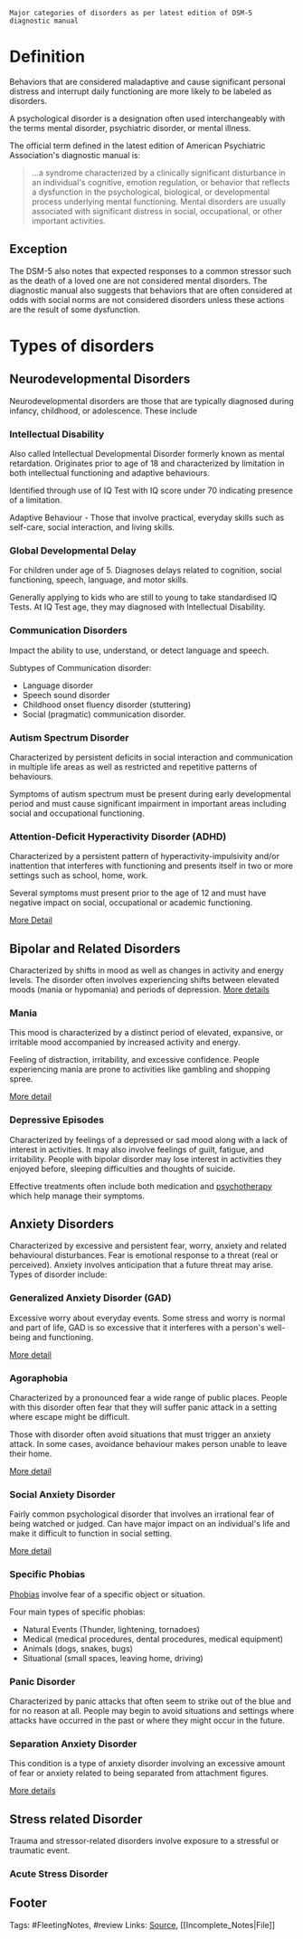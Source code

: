 `Major categories of disorders as per latest edition of DSM-5 diagnostic manual`

# Definition
Behaviors that are considered maladaptive and cause significant personal distress and interrupt daily functioning are more likely to be labeled as disorders.

A psychological disorder is a designation often used interchangeably with the terms mental disorder, psychiatric disorder, or mental illness.

The official term defined in the latest edition of American Psychiatric Association's diagnostic manual is:

>...a syndrome characterized by​ a clinically significant disturbance in an individual's cognitive, emotion regulation, or behavior that reflects a dysfunction in the psychological, biological, or developmental process underlying mental functioning. Mental disorders are usually associated with significant distress in social, occupational, or other important activities. 

## Exception
The DSM-5 also notes that expected responses to a common stressor such as the death of a loved one are not considered mental disorders. The diagnostic manual also suggests that behaviors that are often considered at odds with social norms are not considered disorders unless these actions are the result of some dysfunction.

# Types of disorders

## Neurodevelopmental Disorders
Neurodevelopmental disorders are those that are typically diagnosed during infancy, childhood, or adolescence. These include

### Intellectual Disability
Also called Intellectual Developmental Disorder formerly known as mental retardation. 
Originates prior to age of 18 and characterized by limitation in both intellectual functioning and adaptive behaviours.

Identified through use of IQ Test with IQ score under 70 indicating presence of a limitation. 

Adaptive Behaviour - Those that involve practical, everyday skills such as self-care, social interaction, and living skills.

### Global Developmental Delay
For children under age of 5. Diagnoses delays related to cognition, social functioning, speech, language, and motor skills.

Generally applying to kids who are still to young to take standardised IQ Tests. At IQ Test age, they may diagnosed with Intellectual Disability.

### Communication Disorders
Impact the ability to use, understand, or detect language and speech.

Subtypes of Communication disorder:
- Language disorder
- Speech sound disorder
- Childhood onset fluency disorder (stuttering)
- Social (pragmatic) communication disorder.

### Autism Spectrum Disorder
Characterized by persistent deficits in social interaction and communication in multiple life areas as well as restricted and repetitive patterns of behaviours.

Symptoms of autism spectrum must be present during early developmental period and must cause significant impairment in important areas including social and occupational functioning.

### Attention-Deficit Hyperactivity Disorder (ADHD)
Characterized by a persistent pattern of hyperactivity-impulsivity and/or inattention that interferes with functioning and presents itself in two or more settings such as school, home, work.

Several symptoms must present prior to the age of 12 and must have negative impact on social, occupational or academic functioning. 

[More Detail](https://www.verywellmind.com/adhd-overview-4157275)

## Bipolar and Related Disorders
Characterized by shifts in mood as well as changes in activity and energy levels. The disorder often involves experiencing shifts between elevated moods (mania or hypomania) and periods of depression. [More details](https://www.verywellmind.com/bipolar-disorder-symptoms-and-diagnosis-379962)

### Mania
This mood is characterized by a distinct period of elevated, expansive, or irritable mood accompanied by increased activity and energy.

Feeling of distraction, irritability, and excessive confidence. People experiencing mania are prone to activities like gambling and shopping spree.

[More detail](https://www.verywellmind.com/symptoms-of-mania-380311)

### Depressive Episodes
Characterized by feelings of a depressed or sad mood along with a lack of interest in activities. It may also involve feelings of guilt, fatigue, and irritability. People with bipolar disorder may lose interest in activities they enjoyed before, sleeping difficulties and thoughts of suicide.

Effective treatments often include both medication and [psychotherapy](https://www.verywellmind.com/psychotherapy-4157172) which help manage their symptoms.

## Anxiety Disorders
Characterized by excessive and persistent fear, worry, anxiety and related behavioural disturbances. Fear is emotional response to a threat (real or perceived). Anxiety involves anticipation that a future threat may arise. Types of disorder include:

### Generalized Anxiety Disorder (GAD)
Excessive worry about everyday events. Some stress and worry is normal and part of life, GAD is so excessive that it interferes with a person's well-being and functioning.

[More detail](https://www.verywellmind.com/dsm-5-criteria-for-generalized-anxiety-disorder-1393147)

### Agoraphobia
Characterized by a pronounced fear a wide range of public places. People with this disorder often fear that they will suffer panic attack in a setting where escape might be difficult.

Those with disorder often avoid situations that must trigger an anxiety attack. In some cases, avoidance behaviour makes person unable to leave their home. 

[More detail](https://www.verywellmind.com/agoraphobia-101-2584235)

### Social Anxiety Disorder
Fairly common psychological disorder that involves an irrational fear of being watched or judged. Can have major impact on an individual's life and make it difficult to function in social setting.

[More detail](https://www.verywellmind.com/social-anxiety-disorder-4157220)

### Specific Phobias
[Phobias](https://www.verywellmind.com/what-is-a-phobia-2795454) involve fear of a specific object or situation.

Four main types of specific phobias:
- Natural Events (Thunder, lightening, tornadoes) 
- Medical (medical procedures, dental procedures, medical equipment)
- Animals (dogs, snakes, bugs)
- Situational (small spaces, leaving home, driving)

### Panic Disorder
Characterized by panic attacks that often seem to strike out of the blue and for no reason at all. People may begin to avoid situations and settings where attacks have occurred in the past or where they might occur in the future.

### Separation Anxiety Disorder
This condition is a type of anxiety disorder involving an excessive amount of fear or anxiety related to being separated from attachment figures.

[More details](https://www.verywellmind.com/separation-anxiety-2671784)

## Stress related Disorder
Trauma and stressor-related disorders involve exposure to a stressful or traumatic event.

### Acute Stress Disorder


## Footer

Tags: \#FleetingNotes, \#review Links: [Source](https://www.verywellmind.com/what-is-a-psychological-disorder-2795767), \[\[Incomplete\_Notes\|File\]\]
<!--stackedit_data:
eyJoaXN0b3J5IjpbMTA0NTI0MzU4MSwtMTU0NDg0MjUxMl19
-->